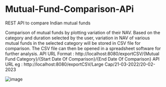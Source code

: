 # Mutual-Fund-Comparison-APi
REST API to compare Indian mutual funds

Comparison of mutual funds by plotting variation of their NAV. Based on the category and duration selected by the user, variation in NAV of various mutual funds in the selected category will be stored in CSV file for comparison. The CSV file can then be opened in a spreadsheet software for further analysis.
API URL Format : http://localhost:8080/exportCSV/{Mutual Fund Category}/{Start Date Of Comparison}/{End Date Of Comparison}
API URL eg : http://localhost:8080/exportCSV/Large Cap/21-03-2022/20-02-2023

![image](https://github.com/harshk1911/Mutual-Fund-Comparison-APi/assets/111657017/b93957b0-4c92-4e5a-abfc-735de395aa88)
